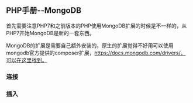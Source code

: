 ## PHP手册--MongoDB

首先需要注意PHP7和之前版本的PHP使用MongoDB扩展的时候是不一样的，从PHP7开始MongoDB是新的一套东西。

MongoDB的扩展是需要自己额外安装的，原生的扩展觉得不好用可以使用mongodb官方提供的composer扩展，https://docs.mongodb.com/drivers/，可以在这里找到。

### 连接



### 插入